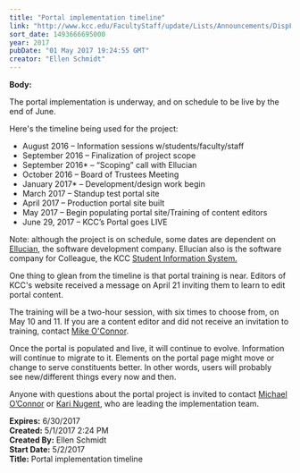 ```yaml
---
title: "Portal implementation timeline"
link: "http://www.kcc.edu/FacultyStaff/update/Lists/Announcements/DispForm.aspx?ID=2430"
sort_date: 1493666695000
year: 2017
pubDate: "01 May 2017 19:24:55 GMT"
creator: "Ellen Schmidt"
---
```


<div><b>Body:</b> <div class="ExternalClass8C7F7AD6C55F4C7E905C5EE97E280C0F"><p>​The portal implementation is underway, and on schedule to be live by the end of June.</p>
<p>Here's the timeline being used for the project:</p>
<ul><li>August 2016 – Information sessions w/students/faculty/staff</li>
<li>September 2016 – Finalization of project scope</li>
<li>September 2016* – “Scoping” call with Ellucian</li>
<li>October 2016 – Board of Trustees Meeting</li>
<li>January 2017* – Development/design work begin</li>
<li>March 2017 – Standup test portal site</li>
<li>April 2017 – Production portal site built</li>
<li>May 2017 – Begin populating portal site/Training of content editors</li>
<li>June 29, 2017 – KCC’s Portal goes LIVE</li></ul>
<p>Note: although the project is on schedule, some dates are dependent on <a href="http://www.ellucian.com/">Ellucian</a>, the software development company. Ellucian also is the software company for Colleague, the KCC <a href="http://www.ellucian.com/Software/Student-Information-Systems/">Student Information System.</a></p>
<p>One thing to glean from the timeline is that portal training is near. Editors of KCC's website received a message on April 21 inviting them to learn to edit portal content.</p>
<p>The training will be a two-hour session, with six times to choose from, on May 10 and 11. If you are a content editor and did not receive an invitation to training, contact <a href="mailto:moconnor@kcc.edu">Mike O'Connor</a>.</p>
<p>Once the portal is populated and live, it will continue to evolve. Information will continue to migrate to it. Elements on the portal page might move or change to serve constituents better. In other words, users will probably see new/different things every now and then.</p>
<p>Anyone with questions about the portal project is invited to contact <a href="mailto:moconnor@kcc.edu">Michael O’Connor</a> or <a href="mailto:knugent@kcc.edu">Kari Nugent</a>, who are leading the implementation team.​</p></div></div>
<div><b>Expires:</b> 6/30/2017</div>
<div><b>Created:</b> 5/1/2017 2:24 PM</div>
<div><b>Created By:</b> Ellen Schmidt</div>
<div><b>Start Date:</b> 5/2/2017</div>
<div><b>Title:</b> Portal implementation timeline</div>
